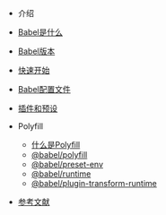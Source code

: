 - 介绍
 - [Babel是什么](/md/guide.md)
 - [Babel版本](/md/version.md)
 - [快速开始](/md/start.md)

- [Babel配置文件](/md/configuration.md)

- [插件和预设](/md/plugin-and-presets.md)

- Polyfill
  - [什么是Polyfill](/md/polyfill.md)
  - [@babel/polyfill](/md/babel-polyfill.md)
  - [@babel/preset-env](/md/preset-env.md)
  - [@babel/runtime](/md/runtime-1.md)
  - [@babel/plugin-transform-runtime](/md/runtime-2.md)

- [参考文献](/md/reference.md)
